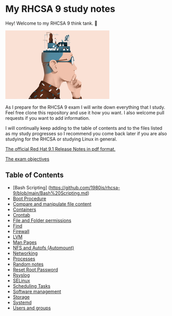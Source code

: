 # My RHCSA 9 study notes

Hey! Welcome to my RHCSA 9 think tank. 🤠

![Think-Tank](pictures/thinktank.png)

As I prepare for the RHCSA 9 exam I will write down everything that I study. Feel free clone this repository and use it how you want. I also welcome pull requests if you want to add information.

I will continually keep adding to the table of contents and to the files listed as my study progresses so I recommend you come back later if you are also studying for the RHCSA or studying Linux in general.

[The official Red Hat 9.1 Release Notes in pdf format.](https://access.redhat.com/documentation/en-us/red_hat_enterprise_linux/9/pdf/9.1_release_notes/red_hat_enterprise_linux-9-9.1_release_notes-en-us.pdf)

[The exam objectives](https://github.com/1980is/rhcsa-9/blob/main/RHCSA%209%20Exam%20Objectives.md)

## Table of Contents

- [Bash Scripting] (https://github.com/1980is/rhcsa-9/blob/main/Bash%20Scripting.md)
- [Boot Procedure](https://github.com/1980is/rhcsa-9/blob/main/Boot%20Procedure.md)
- [Compare and manipulate file content](https://github.com/1980is/rhcsa-9/blob/main/Compare%20and%20manipulate%20file%20content.md)
- [Containers](https://github.com/1980is/rhcsa-9/blob/main/Containers.md)
- [Crontab](https://github.com/1980is/rhcsa-9/blob/main/Crontab.md)
- [File and Folder permissions](https://github.com/1980is/rhcsa-9/blob/main/File%20and%20Folder%20permissions.md)
- [Find](https://github.com/1980is/rhcsa-9/blob/main/Find.md)
- [Firewall](https://github.com/1980is/rhcsa-9/blob/main/Firewall.md)
- [LVM](https://github.com/1980is/rhcsa-9/blob/main/LVM.md)
- [Man Pages](https://github.com/1980is/rhcsa-9/blob/main/Man%20Pages.md)
- [NFS and Autofs (Automount)](https://github.com/1980is/rhcsa-9/blob/main/NFS%20and%20Autofs.md)
- [Networking](https://github.com/1980is/rhcsa-9/blob/main/Networking.md)
- [Processes](https://github.com/1980is/rhcsa-9/blob/main/Processes.md)
- [Random notes](https://github.com/1980is/rhcsa-9/blob/main/Random%20Notes.md)
- [Reset Root Password](https://github.com/1980is/rhcsa-9/blob/main/Reset%20Root%20Password.md)
- [Rsyslog](https://github.com/1980is/rhcsa-9/blob/main/Rsyslog.md)
- [SELinux](https://github.com/1980is/rhcsa-9/blob/main/SELinux.md)
- [Scheduling Tasks](https://github.com/1980is/rhcsa-9/blob/main/Scheduling%20Tasks.md)
- [Software management](https://github.com/1980is/rhcsa-9/blob/main/Software%20management.md)
- [Storage](https://github.com/1980is/rhcsa-9/blob/main/Storage.md)
- [Systemd](https://github.com/1980is/rhcsa-9/blob/main/Systemd.md)
- [Users and groups](https://github.com/1980is/rhcsa-9/blob/main/Users%20and%20Groups.md)
